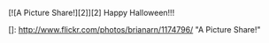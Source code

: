 [![A Picture Share!][2]][2] 
Happy Halloween!!!

 []: http://www.flickr.com/photos/brianarn/1174796/ "A Picture Share!"